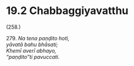 

# 19.2 Chabbaggiyavatthu



(258.)

279\. _Na tena paṇḍito hoti,_  
_yāvatā bahu bhāsati;_  
_Khemī averī abhayo,_  
_“paṇḍito”ti pavuccati._  




